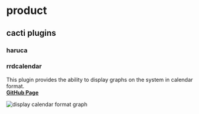 # product

## cacti plugins

### haruca


### rrdcalendar

This plugin provides the ability to display graphs on the system in calendar format.  
**[GitHub Page](https://github.com/bashaway/rrdcalendar)**

![display calendar format graph](https://gyazo.com/dcbb19d5464fa755d42b5c62df6c1b81/raw)


